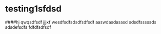 # testing1sfdsd
####hj
qwqsdfsdf
jjjxf
wesdfsdfsdsdfsdfsdf
aaswdasdasasd
sdsdfsssssds
sdsdefsdfs
fdfdfsdfsdf

